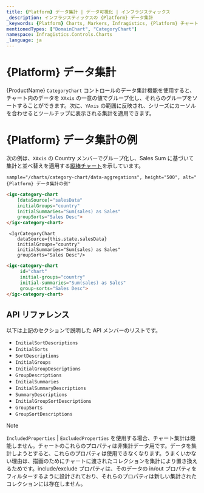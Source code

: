 ```yaml
---
title: {Platform} データ集計 | データ可視化 | インフラジスティックス
_description: インフラジスティックスの {Platform} データ集計
_keywords: {Platform} Charts, Markers, Infragistics, {Platform} チャート, マーカー, インフラジスティックス
mentionedTypes: ["DomainChart", "CategoryChart"]
namespace: Infragistics.Controls.Charts
_language: ja
---
```


# {Platform} データ集計

{ProductName} `CategoryChart` コントロールのデータ集計機能を使用すると、チャート内のデータを `XAxis` の一意の値でグループ化し、それらのグループをソートすることができます。次に、`YAxis` の範囲に反映され、シリーズにカーソルを合わせるとツールチップに表示される集計を適用できます。

# {Platform} データ集計の例

次の例は、`XAxis` の Country メンバーでグループ化し、Sales Sum に基づいて集計と並べ替えを適用する[縦棒チャート](../types/column-chart.md)を示しています。

`sample="/charts/category-chart/data-aggregations", height="500", alt="{Platform} データ集計の例"`



```html
<igx-category-chart
    [dataSource]="salesData"
    initialGroups="country"
    initialSummaries="Sum(sales) as Sales"
    groupSorts="Sales Desc">
</igx-category-chart>
```

```tsx
 <IgrCategoryChart
    dataSource={this.state.salesData}
    initialGroups="country"
    initialSummaries="Sum(sales) as Sales"
    groupSorts="Sales Desc"/>
```
```html
<igc-category-chart
     id="chart"
     initial-groups="country"
     initial-summaries="Sum(sales) as Sales"
     group-sorts="Sales Desc">
</igc-category-chart>
```

## API リファレンス

以下は上記のセクションで説明した API メンバーのリストです。

- `InitialSortDescriptions`
- `InitialSorts`
- `SortDescriptions`
- `InitialGroups`
- `InitialGroupDescriptions`
- `GroupDescriptions`
- `InitialSummaries`
- `InitialSummaryDescriptions`
- `SummaryDescriptions`
- `InitialGroupSortDescriptions`
- `GroupSorts`
- `GroupSortDescriptions`

> [!Note]
> `IncludedProperties` | `ExcludedProperties` を使用する場合、チャート集計は機能しません。チャートのこれらのプロパティは非集計データ用です。データを集計しようとすると、これらのプロパティは使用できなくなります。うまくいかない理由は、描画のためにチャートに渡されたコレクションを集計により置き換えるためです。include/exclude プロパティは、そのデータの in/out プロパティをフィルターするように設計されており、それらのプロパティは新しい集計されたコレクションには存在しません。

